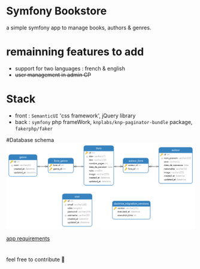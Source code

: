 # Symfony Bookstore
a simple symfony app to manage books, authors & genres.

# remainning features to add
- support for two languages : french & english
- ~~user management in admin CP~~

# Stack
- front : `SemanticUI` 'css framework', jQuery library
- back : <code>symfony</code> php frameWork, <code>knplabs/knp-paginator-bundle</code> package, <code> fakerphp/faker </code>

#Database schema 
<img src="https://github.com/ubmagh/Symfony-bookStore/blob/main/_files/Diagram%201.png?raw=true" />


<a href="https://github.com/ubmagh/Symfony-bookStore/blob/main/_files/Projet%20symfony%202021-2022.pdf" target="_blank" > app requirements </a>

#

feel free to contribute 🙌
